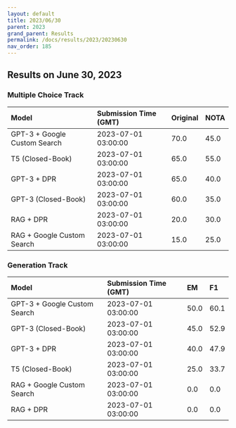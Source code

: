 ```yaml
---
layout: default
title: 2023/06/30
parent: 2023
grand_parent: Results
permalink: /docs/results/2023/20230630
nav_order: 185
---
```


## Results on June 30, 2023

### Multiple Choice Track

| Model        | Submission Time (GMT) | Original | NOTA | 
|:-------------|:---------|:---------|:-----|
|GPT-3 + Google Custom Search|2023-07-01 03:00:00|70.0|45.0|
|T5 (Closed-Book)|2023-07-01 03:00:00|65.0|55.0|
|GPT-3 + DPR|2023-07-01 03:00:00|65.0|40.0|
|GPT-3 (Closed-Book)|2023-07-01 03:00:00|60.0|35.0|
|RAG + DPR|2023-07-01 03:00:00|20.0|30.0|
|RAG + Google Custom Search|2023-07-01 03:00:00|15.0|25.0|



### Generation Track

| Model        | Submission Time (GMT) | EM | F1 | 
|:-------------|:---------|:---------|:-----|
|GPT-3 + Google Custom Search|2023-07-01 03:00:00|50.0|60.1|
|GPT-3 (Closed-Book)|2023-07-01 03:00:00|45.0|52.9|
|GPT-3 + DPR|2023-07-01 03:00:00|40.0|47.9|
|T5 (Closed-Book)|2023-07-01 03:00:00|25.0|33.7|
|RAG + Google Custom Search|2023-07-01 03:00:00|0.0|0.0|
|RAG + DPR|2023-07-01 03:00:00|0.0|0.0|

